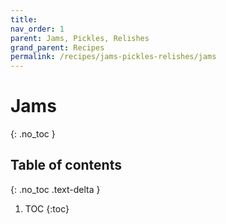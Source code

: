 ```yaml
---
title:
nav_order: 1
parent: Jams, Pickles, Relishes
grand_parent: Recipes
permalink: /recipes/jams-pickles-relishes/jams
---
```


# Jams
{: .no_toc }

## Table of contents
{: .no_toc .text-delta }

1. TOC
{:toc}